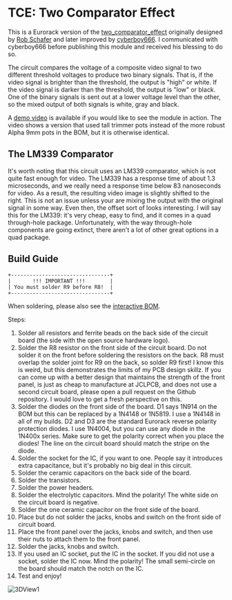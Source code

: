 TCE: Two Comparator Effect
===

This is a Eurorack version of the [two_comparator_effect](https://github.com/cyberboy666/two_comparator_effect) originally designed by [Rob Schafer](https://www.youtube.com/c/schaferob) and later improved by [cyberboy666](https://github.com/cyberboy666). I communicated with cyberboy666 before publishing this module and received his blessing to do so.

The circuit compares the voltage of a composite video signal to two different threshold voltages to produce two binary signals. That is, if the video signal is brighter than the threshold, the output is "high" or white. If the video signal is darker than the threshold, the output is "low" or black. One of the binary signals is sent out at a lower voltage level than the other, so the mixed output of both signals is white, gray and black.

A [demo video](https://youtu.be/mtZ2dQ727Hc) is available if you would like to see the module in action. The video shows a version that used tall trimmer pots instead of the more robust Alpha 9mm pots in the BOM, but it is otherwise identical. 

The LM339 Comparator
--------------------

It's worth noting that this circuit uses an LM339 comparator, which is not quite fast enough for video. The LM339 has a response time of about 1.3 microseconds, and we really need a response time below 83 nanoseconds for video. As a result, the resulting video image is slightly shifted to the right. This is not an issue unless your are mixing the output with the original signal in some way. Even then, the offset sort of looks interesting. I will say this for the LM339: it's very cheap, easy to find, and it comes in a quad through-hole package. Unfortunately, with the way through-hole components are going extinct, there aren't a lot of other great options in a quad package.

Build Guide
-----------

```
+--------------------------------+
|       !!! IMPORTANT !!!        |
| You must solder R9 before R8!  |
+--------------------------------+
```

When soldering, please also see the [interactive BOM](https://octovolt.github.io/TCE).

Steps:

1. Solder all resistors and ferrite beads on the back side of the circuit board (the side with the open source hardware logo).
2. Solder the R8 resistor on the front side of the circuit board. Do not solder it on the front before soldering the resistors on the back. R8 must overlap the solder joint for R9 on the back, so solder R9 first! I know this is weird, but this demonstrates the limits of my PCB design skillz. If you can come up with a better design that maintains the strength of the front panel, is just as cheap to manufacture at JCLPCB, and does not use a second circuit board, please open a pull request on the Github repository. I would love to get a fresh perspective on this.
3. Solder the diodes on the front side of the board. D1 says 1N914 on the BOM but this can be replaced by a 1N4148 or 1N5819. I use a 1N4148 in all of my builds. D2 and D3 are the standard Eurorack reverse polarity protection diodes. I use 1N4004, but you can use any diode in the 1N400x series. Make sure to get the polarity correct when you place the diodes! The line on the circuit board should match the stripe on the diode.
3. Solder the socket for the IC, if you want to one. People say it introduces extra capacitance, but it's probably no big deal in this circuit.
4. Solder the ceramic capacitors on the back side of the board.
5. Solder the transistors.
6. Solder the power headers.
7. Solder the electrolytic capacitors. Mind the polarity! The white side on the circuit board is negative.
8. Solder the one ceramic capacitor on the front side of the board.
9. Place but do not solder the jacks, knobs and switch on the front side of circuit board.
10. Place the front panel over the jacks, knobs and switch, and then use their nuts to attach them to the front panel.
11. Solder the jacks, knobs and switch.
12. If you used an IC socket, put the IC in the socket. If you did not use a socket, solder the IC now. Mind the polarity! The small semi-circle on the board should match the notch on the IC.
13. Test and enjoy!

![3DView1](https://github.com/octovolt/TCE/assets/78008936/e1e90ec4-956b-4947-9fed-bfc4c0f6c1aa)


